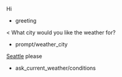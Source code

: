 Hi
* greeting

< What city would you like the weather for?
* prompt/weather_city

[Seattle](city) please
* ask_current_weather/conditions